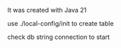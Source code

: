 It was created with Java 21

use ./local-config/init to create table

check db string connection to start